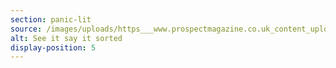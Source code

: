 ```yaml
---
section: panic-lit
source: /images/uploads/https___www.prospectmagazine.co.uk_content_uploads_2017_05_seeit.webp
alt: See it say it sorted
display-position: 5
---
```

